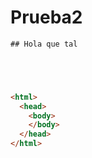 # Prueba2
```html
## Hola que tal





<html>
  <head>
    <body>
    </body>
  </head>
</html>  

```
